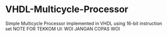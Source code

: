 # VHDL-Multicycle-Processor
Simple Multicycle Processor implemented in VHDL
using 16-bit instruction set
NOTE FOR TEKKOM UI:
WOI JANGAN COPAS WOI
